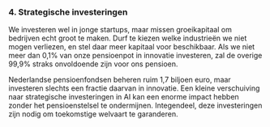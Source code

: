 
### **4. Strategische investeringen**

We investeren wel in jonge startups, maar missen groeikapitaal om bedrijven echt groot te maken. Durf te kiezen welke industrieën we niet mogen verliezen, en stel daar meer kapitaal voor beschikbaar. Als we niet meer dan 0,1% van onze pensioenpot in innovatie investeren, zal de overige 99,9% straks onvoldoende zijn voor ons pensioen.

Nederlandse pensioenfondsen beheren ruim 1,7 biljoen euro, maar investeren slechts een fractie daarvan in innovatie. Een kleine verschuiving naar strategische investeringen in AI kan een enorme impact hebben zonder het pensioenstelsel te ondermijnen. Integendeel, deze investeringen zijn nodig om toekomstige welvaart te garanderen.

